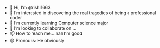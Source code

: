 - 👋 Hi, I’m @rishi1663
- 👀 I’m interested in discovering the real tragedies of being a professional coder
- 🌱 I’m currently learning Computer science major
- 💞️ I’m looking to collaborate on ...
- 📫 How to reach me....nah I'm good
- 😄 Pronouns: He obviously
  

<!---
rishi1663/rishi1663 is a ✨ special ✨ repository because its `README.md` (this file) appears on your GitHub profile.
You can click the Preview link to take a look at your changes.
--->
